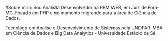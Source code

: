 #Sobre mim:
Sou Analista Desenvolvedor na RBM WEB, em Juiz de Fora-MG.
Focado em PHP e no momento migrando para a área de Ciência de Dados.

Tecnologo em Analise e Desenvolvimento de Sistemas pela UNOPAR.
MBA em Ciência de Dados e Big Data Analytics - Universidade Estácio de Sá.
